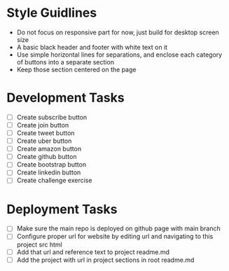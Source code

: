 # Style Guidlines
- Do not focus on responsive part for now, just build for desktop screen size
- A basic black header and footer with white text on it
- Use simple horizontal lines for separations, and enclose each category of buttons into a separate section
- Keep those section centered on the page

# Development Tasks
- [ ] Create subscribe button
- [ ] Create join button
- [ ] Create tweet button
- [ ] Create uber button
- [ ] Create amazon button
- [ ] Create github button
- [ ] Create bootstrap button
- [ ] Create linkedin button
- [ ] Create challenge exercise

# Deployment Tasks
- [ ] Make sure the main repo is deployed on github page with main branch
- [ ] Configure proper url for website by editing url and navigating to this project src html
- [ ] Add that url and reference text to project readme.md
- [ ] Add the project with url in project sections in root readme.md
